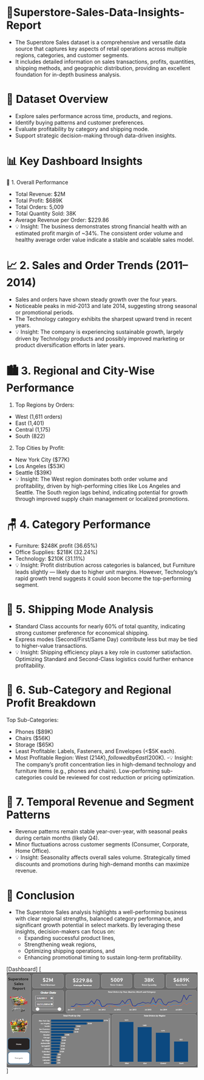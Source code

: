 # 🏪Superstore-Sales-Data-Insights-Report
- The Superstore Sales dataset is a comprehensive and versatile data source that captures key aspects of retail operations across multiple regions, categories, and customer segments.
- It includes detailed information on sales transactions, profits, quantities, shipping methods, and geographic distribution, providing an excellent foundation for in-depth business analysis.

# 📘 Dataset Overview
- Explore sales performance across time, products, and regions.
- Identify buying patterns and customer preferences.
- Evaluate profitability by category and shipping mode.
- Support strategic decision-making through data-driven insights.

 # 📊 Key Dashboard Insights
 🧾 1. Overall Performance
  - Total Revenue: $2M
  - Total Profit: $689K
  - Total Orders: 5,009
  - Total Quantity Sold: 38K
  - Average Revenue per Order: $229.86
  - 💡 Insight:
The business demonstrates strong financial health with an estimated profit margin of ~34%. The consistent order volume and healthy average order value indicate a stable and scalable sales model.

# 📈 2. Sales and Order Trends (2011–2014)
  - Sales and orders have shown steady growth over the four years.
  - Noticeable peaks in mid-2013 and late 2014, suggesting strong seasonal or promotional periods.
  - The Technology category exhibits the sharpest upward trend in recent years.
  - 💡 Insight:
The company is experiencing sustainable growth, largely driven by Technology products and possibly improved marketing or product diversification efforts in later years.

#  🏙️ 3. Regional and City-Wise Performance
 1. Top Regions by Orders:
  - West (1,611 orders)
  - East (1,401)
  - Central (1,175)
  - South (822)
 2. Top Cities by Profit:
  - New York City ($77K)
  - Los Angeles ($53K)
  - Seattle ($39K)
  - 💡 Insight:
The West region dominates both order volume and profitability, driven by high-performing cities like Los Angeles and Seattle.
The South region lags behind, indicating potential for growth through improved supply chain management or localized promotions.

# 🪑 4. Category Performance
   - Furniture: $248K profit (36.65%)
   - Office Supplies: $218K (32.24%)
   - Technology: $210K (31.11%)
   - 💡 Insight:
Profit distribution across categories is balanced, but Furniture leads slightly — likely due to higher unit margins.
However, Technology’s rapid growth trend suggests it could soon become the top-performing segment.

# 🚚 5. Shipping Mode Analysis
   - Standard Class accounts for nearly 60% of total quantity, indicating strong customer preference for economical shipping.
   - Express modes (Second/First/Same Day) contribute less but may be tied to higher-value transactions.
   - 💡 Insight:
Shipping efficiency plays a key role in customer satisfaction. Optimizing Standard and Second-Class logistics could further enhance profitability.

# 🧩 6. Sub-Category and Regional Profit Breakdown
 Top Sub-Categories:
  - Phones ($89K)
  - Chairs ($56K)
  - Storage ($65K)
- Least Profitable: Labels, Fasteners, and Envelopes (<$5K each).
- Most Profitable Region: West ($214K), followed by East ($200K).
  -💡 Insight:
  The company’s profit concentration lies in high-demand technology and furniture items (e.g., phones and chairs).
  Low-performing sub-categories could be reviewed for cost reduction or pricing optimization.

# 📅 7. Temporal Revenue and Segment Patterns
  - Revenue patterns remain stable year-over-year, with seasonal peaks during certain months (likely Q4).
  - Minor fluctuations across customer segments (Consumer, Corporate, Home Office).
  - 💡 Insight:
Seasonality affects overall sales volume. Strategically timed discounts and promotions during high-demand months can maximize revenue.

 # 🏁 Conclusion
- The Superstore Sales analysis highlights a well-performing business with clear regional strengths,   balanced category performance, and significant growth potential in select markets.
 By leveraging these insights, decision-makers can focus on:
  - Expanding successful product lines,
  - Strengthening weak regions,
  - Optimizing shipping operations, and
  - Enhancing promotional timing to sustain long-term profitability.
 
 [Dashboard]
 [  <img src="https://github.com/sahusoumya7264/Superstore-Sales-Data-Insights-Report/blob/main/Screenshot%202025-10-21%20204313.png"  width="550" height="250" style="vertical-align:middle;"/>]
